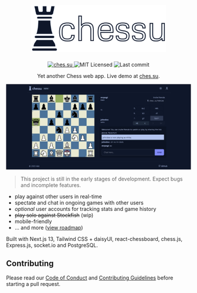 <h1 align="center">
  <img src="./assets/chessu.png" alt="chessu" height="128" />
</h1>
<p align="center">
  <a href="https://ches.su">
    <img src="https://img.shields.io/github/deployments/nizewn/chessu/Production?label=deployment&style=for-the-badge" alt="ches.su" />
  </a>
  <img src="https://img.shields.io/github/license/nizewn/chessu?color=blue&style=for-the-badge" alt="MIT Licensed" />
  <img src="https://img.shields.io/github/last-commit/nizewn/chessu?style=for-the-badge" alt="Last commit" />
</p>

<p align="center">Yet another Chess web app. Live demo at <a href="https://ches.su">ches.su</a>.</p>

<p align="center">
  <img src="./assets/demo.jpg" alt="chessu" width="640" />
</p>

> This project is still in the early stages of development. Expect bugs and incomplete features.

- play against other users in real-time
- spectate and chat in ongoing games with other users
- _optional_ user accounts for tracking stats and game history
- ~~play solo against Stockfish~~ (wip)
- mobile-friendly
- ... and more ([view roadmap](https://github.com/users/nizewn/projects/2))

Built with Next.js 13, Tailwind CSS + daisyUI, react-chessboard, chess.js, Express.js, socket.io and PostgreSQL.

## Contributing

Please read our [Code of Conduct](./CODE_OF_CONDUCT.md) and [Contributing Guidelines](./CONTRIBUTING.md) before starting a pull request.

